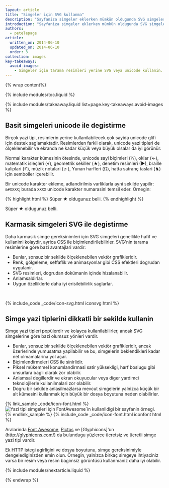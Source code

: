 ```yaml
---
layout: article
title: "Simgeler için SVG kullanma"
description: "Sayfaniza simgeler eklerken mümkün oldugunda SVG simgeleri veya bazi durumlarda unicode karakterler kullanin."
introduction: "Sayfaniza simgeler eklerken mümkün oldugunda SVG simgeleri veya bazi durumlarda unicode karakterler kullanin."
authors:
  - petelepage
article:
  written_on: 2014-06-10
  updated_on: 2014-06-10
  order: 3
collection: images
key-takeaways:
  avoid-images:
    - Simgeler için tarama resimleri yerine SVG veya unicode kullanin.
---
```


{% wrap content%}

<style>
  img, video, object {
    max-width: 100%;
  }

  img.center {
    display: block;
    margin-left: auto;
    margin-right: auto;
  }
</style>

{% include modules/toc.liquid %}


{% include modules/takeaway.liquid list=page.key-takeaways.avoid-images %}

## Basit simgeleri unicode ile degistirme

Birçok yazi tipi, resimlerin yerine kullanilabilecek çok sayida unicode glifi için destek saglamaktadir.  Resimlerden farkli olarak, unicode yazi tipleri de ölçeklenebilir ve ekranda ne kadar küçük veya büyük olsalar da iyi görünür.

Normal karakter kümesinin ötesinde, unicode sayi biçimleri (&#8528;), oklar (&#8592;), matematik isleçleri (&#8730;), geometrik sekiller (&#9733;), denetim resimleri (&#9654;), braille kaliplari (&#10255;), müzik notalari (&#9836;), Yunan harfleri (&#937;), hatta satranç taslari (&#9822;) için semboller içerebilir.

Bir unicode karakter ekleme, adlandirilmis varliklarla ayni sekilde yapilir: `&#XXXX`; burada `XXXX` unicode karakter numarasini temsil eder.  Örnegin:

{% highlight html %}
Süper &#9733; oldugunuz belli.
{% endhighlight %}

Süper &#9733; oldugunuz belli.

## Karmasik simgeleri SVG ile degistirme
Daha karmasik simge gereksinimleri için SVG simgeleri genellikle hafif ve kullanimi kolaydir, ayrica CSS ile biçimlendirilebilirler. SVG'nin tarama resimlerine göre bazi avantajlari vardir:

* Bunlar, sonsuz bir sekilde ölçeklenebilen vektör grafikleridir.
* Renk, gölgeleme, seffaflik ve animasyonlar gibi CSS efektleri dogrudan uygulanir.
* SVG resimleri, dogrudan dokümanin içinde hizalanabilir.
* Anlamsaldirlar.
* Uygun özelliklerle daha iyi erisilebilirlik saglarlar.

&nbsp;

{% include_code _code/icon-svg.html iconsvg html %}

## Simge yazi tiplerini dikkatli bir sekilde kullanin

Simge yazi tipleri popülerdir ve kolayca kullanilabilirler, ancak SVG simgelerine göre bazi olumsuz yönleri vardir.

* Bunlar, sonsuz bir sekilde ölçeklenebilen vektör grafikleridir, ancak üzerlerinde yumusatma yapilabilir ve bu, simgelerin beklendikleri kadar net olmamalarina yol açar.
* Biçimlendirmeleri CSS ile sinirlidir.
* Piksel mükemmel konumlandirmasi satir yüksekligi, harf boslugu gibi unsurlara bagli olarak zor olabilir.
* Anlamsal degillerdir ve ekran okuyucular veya diger yardimci teknolojilerle kullanilmalari zor olabilir.
* Dogru bir sekilde anlasilmazlarsa mevcut simgelerin yalnizca küçük bir alt kümesini kullanmak için büyük bir dosya boyutuna neden olabilirler. 


{% link_sample _code/icon-font.html %}
<img src="img/icon-fonts.png" class="center"
srcset="img/icon-fonts.png 1x, img/icon-fonts-2x.png 2x"
alt="Yazi tipi simgeleri için FontAwesome`in kullanildigi bir sayfanin örnegi.">
{% endlink_sample %}
{% include_code _code/icon-font.html iconfont html %}

Aralarinda [Font Awesome](http://fortawesome.github.io/Font-Awesome/), [Pictos](http://pictos.cc/) ve [Glyphicons]'un (http://glyphicons.com/) da bulundugu yüzlerce ücretsiz ve ücretli simge yazi tipi vardir.

Ek HTTP istegi agirligini ve dosya boyutunu, simge gereksinimiyle dengelediginizden emin olun.  Örnegin, yalnizca birkaç simgeye ihtiyaciniz varsa bir resim veya resim bagimsiz görüntüsü kullanmaniz daha iyi olabilir.

{% include modules/nextarticle.liquid %}

{% endwrap %}

